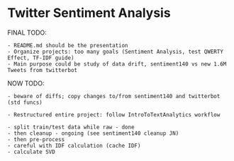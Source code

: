 Twitter Sentiment Analysis
======================


FINAL TODO: 
    
    - README.md should be the presentation
    - Organize projects: too many goals (Sentiment Analysis, test QWERTY Effect, TF-IDF guide)
    - Main purpose could be study of data drift, sentiment140 vs new 1.6M Tweets from twitterbot
   
NOW TODO:

    - beware of diffs; copy changes to/from sentiment140 and twitterbot (std funcs)

    - Restructured entire project: follow IntroToTextAnalytics workflow

    - split train/test data while raw - done 
    - then cleanup - ongoing (see sentiment140 cleanup JN)
    - then pre-process
    - careful with IDF calculation (cache IDF)
    - calculate SVD